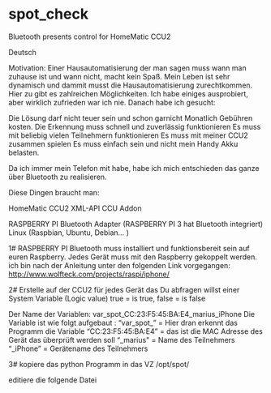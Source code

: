 # spot_check
Bluetooth presents control for HomeMatic CCU2


Deutsch

Motivation:
Einer Hausautomatisierung der man sagen muss wann man zuhause ist und wann nicht, macht kein Spaß. Mein Leben ist sehr dynamisch und dammit musst die Hausautomatisierung zurechtkommen. Hier zu gibt es zahlreichen Möglichkeiten. Ich habe einiges ausprobiert, aber wirklich zufrieden war ich nie. Danach habe ich gesucht:

Die Lösung darf nicht teuer sein und schon garnicht Monatlich Gebühren kosten.
Die Erkennung muss schnell und zuverlässig funktionieren
Es muss mit beliebig vielen Teilnehmern funktionieren
Es muss mit meiner CCU2 zusammen spielen
Es muss einfach sein und nicht mein Handy Akku belasten.

Da ich immer mein Telefon mit habe, habe ich mich entschieden das ganze über Bluetooth zu realisieren.

Diese Dingen braucht man:

HomeMatic CCU2
XML-API CCU Addon

RASPBERRY PI
Bluetooth Adapter (RASPBERRY PI 3 hat Bluetooth integriert)
Linux (Raspbian, Ubuntu, Debian… )


1# RASPBERRY PI
Bluetooth muss installiert und funktionsbereit sein auf euren Raspberry.
Jedes Gerät muss mit den Raspberry gekoppelt werden. ich bin nach der Anleitung unter den folgenden Link vorgegangen:
http://www.wolfteck.com/projects/raspi/iphone/


2# Erstelle auf der CCU2 für jedes Gerät das Du abfragen willst einer System Variable (Logic value) true = is true, false = is false

Der Name der Variablen: var_spot_CC:23:F5:45:BA:E4_marius_iPhone
Die Variable ist wie folgt aufgebaut :
“var_spot_”		= Hier dran erkennt das Programm die Variable
“CC:23:F5:45:BA:E4”	= das ist die MAC Adresse des Gerät das überprüft werden soll
“_marius"		= Name des Teilnehmers
“_iPhone”		= Gerätename des Teilnehmers


3# kopiere das python Programm in das VZ /opt/spot/

editiere die folgende Datei

